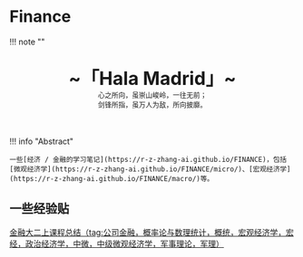 # Finance

!!! note "" 
    <br><br>
    <div align="center" style="font-size:32px;font-weight:bold">
        ~「Hala Madrid」~
    </div>
    <div align="center" style="font-size:12px">
        心之所向，虽崇山峻岭，一往无前；
    </div>
        <div align="center" style="font-size:12px">
        剑锋所指，虽万人为敌，所向披靡。
    </div>
    <br><br>

!!! info "Abstract"

    一些[经济 / 金融的学习笔记](https://r-z-zhang-ai.github.io/FINANCE)，包括[微观经济学](https://r-z-zhang-ai.github.io/FINANCE/micro/)、[宏观经济学](https://r-z-zhang-ai.github.io/FINANCE/macro/)等。

## 一些经验贴

[金融大二上课程总结（tag:公司金融，概率论与数理统计，概统，宏观经济学，宏经，政治经济学，中微，中级微观经济学，军事理论，军理）](https://www.cc98.org/topic/6232283)